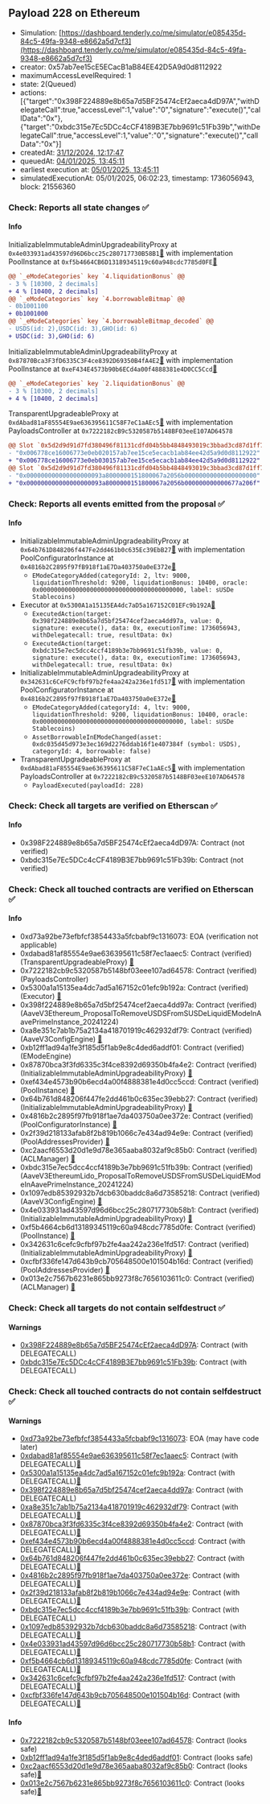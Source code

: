 ## Payload 228 on Ethereum

- Simulation: [https://dashboard.tenderly.co/me/simulator/e085435d-84c5-49fa-9348-e8662a5d7cf3](https://dashboard.tenderly.co/me/simulator/e085435d-84c5-49fa-9348-e8662a5d7cf3)
- creator: 0x57ab7ee15cE5ECacB1aB84EE42D5A9d0d8112922
- maximumAccessLevelRequired: 1
- state: 2(Queued)
- actions: [{"target":"0x398F224889e8b65a7d5BF25474cEf2aeca4dD97A","withDelegateCall":true,"accessLevel":1,"value":"0","signature":"execute()","callData":"0x"},{"target":"0xbdc315e7Ec5DCc4cCF4189B3E7bb9691c51Fb39b","withDelegateCall":true,"accessLevel":1,"value":"0","signature":"execute()","callData":"0x"}]
- createdAt: [31/12/2024, 12:17:47](https://etherscan.io/tx/0x4222fc8ba6fe52e4e50aa8c1a1aaba7b6fda26709e357fd2667d5fadf6d29c68)
- queuedAt: [04/01/2025, 13:45:11](https://etherscan.io/tx/0xa8aa2910a58339a42b58cd9fa51e77879586dadef708c7a374c3406c247af6ea)
- earliest execution at: [05/01/2025, 13:45:11](https://www.epochconverter.com/countdown?q=1736084711)
- simulatedExecutionAt: 05/01/2025, 06:02:23, timestamp: 1736056943, block: 21556360
### Check: Reports all state changes :white_check_mark:

#### Info


InitializableImmutableAdminUpgradeabilityProxy at `0x4e033931ad43597d96D6bcc25c280717730B58B1`[:ghost:](https://github.com/bgd-labs/aave-address-book "AaveV3EthereumLido.POOL") with implementation PoolInstance at `0xf5b4664CB6D13189345119c60a948cdc7785d0FE`[:ghost:](https://github.com/bgd-labs/aave-address-book "AaveV3EthereumLido.POOL_IMPL")
```diff
@@ `_eModeCategories` key `4.liquidationBonus` @@
- 3 % [10300, 2 decimals]
+ 4 % [10400, 2 decimals]
@@ `_eModeCategories` key `4.borrowableBitmap` @@
- 0b1001100
+ 0b1001000
@@ `_eModeCategories` key `4.borrowableBitmap_decoded` @@
- USDS(id: 2),USDC(id: 3),GHO(id: 6)
+ USDC(id: 3),GHO(id: 6)
```

InitializableImmutableAdminUpgradeabilityProxy at `0x87870Bca3F3fD6335C3F4ce8392D69350B4fA4E2`[:ghost:](https://github.com/bgd-labs/aave-address-book "AaveV3Ethereum.POOL") with implementation PoolInstance at `0xeF434E4573b90b6ECd4a00f4888381e4D0CC5Ccd`[:ghost:](https://github.com/bgd-labs/aave-address-book "AaveV3Ethereum.POOL_IMPL")
```diff
@@ `_eModeCategories` key `2.liquidationBonus` @@
- 3 % [10300, 2 decimals]
+ 4 % [10400, 2 decimals]
```

TransparentUpgradeableProxy at `0xdAbad81aF85554E9ae636395611C58F7eC1aAEc5`[:ghost:](https://github.com/bgd-labs/aave-address-book "GovernanceV3Ethereum.PAYLOADS_CONTROLLER") with implementation PayloadsController at `0x7222182cB9c5320587b5148BF03eeE107AD64578`
```diff
@@ Slot `0x5d2d9d91d7fd380496f81131cdfd04b5bb4848493019c3bbad3cd87d1ff75365` @@
- "0x006778ce16006773e0eb020157ab7ee15ce5ecacb1ab84ee42d5a9d0d8112922"
+ "0x006778ce16006773e0eb030157ab7ee15ce5ecacb1ab84ee42d5a9d0d8112922"
@@ Slot `0x5d2d9d91d7fd380496f81131cdfd04b5bb4848493019c3bbad3cd87d1ff75366` @@
- "0x000000000000000000093a8000000151800067a2056b00000000000000000000"
+ "0x000000000000000000093a8000000151800067a2056b000000000000677a206f"
```


### Check: Reports all events emitted from the proposal :white_check_mark:

#### Info

- InitializableImmutableAdminUpgradeabilityProxy at `0x64b761D848206f447Fe2dd461b0c635Ec39EbB27`[:ghost:](https://github.com/bgd-labs/aave-address-book "AaveV3Ethereum.POOL_CONFIGURATOR") with implementation PoolConfiguratorInstance at `0x4816b2C2895f97fB918f1aE7Da403750a0eE372e`[:ghost:](https://github.com/bgd-labs/aave-address-book "AaveV3Ethereum.POOL_CONFIGURATOR_IMPL, AaveV3EthereumEtherFi.POOL_CONFIGURATOR_IMPL, AaveV3EthereumLido.POOL_CONFIGURATOR_IMPL")
  - `EModeCategoryAdded(categoryId: 2, ltv: 9000, liquidationThreshold: 9200, liquidationBonus: 10400, oracle: 0x0000000000000000000000000000000000000000, label: sUSDe Stablecoins)`
- Executor at `0x5300A1a15135EA4dc7aD5a167152C01EFc9b192A`[:ghost:](https://github.com/bgd-labs/aave-address-book "AaveV2Ethereum.POOL_ADMIN, AaveV2EthereumAMM.POOL_ADMIN, AaveV3Ethereum.ACL_ADMIN, AaveV3EthereumEtherFi.ACL_ADMIN, AaveV3EthereumLido.ACL_ADMIN, GovernanceV3Ethereum.EXECUTOR_LVL_1")
  - `ExecutedAction(target: 0x398f224889e8b65a7d5bf25474cef2aeca4dd97a, value: 0, signature: execute(), data: 0x, executionTime: 1736056943, withDelegatecall: true, resultData: 0x)`
  - `ExecutedAction(target: 0xbdc315e7ec5dcc4ccf4189b3e7bb9691c51fb39b, value: 0, signature: execute(), data: 0x, executionTime: 1736056943, withDelegatecall: true, resultData: 0x)`
- InitializableImmutableAdminUpgradeabilityProxy at `0x342631c6CeFC9cfbf97b2fe4aa242a236e1fd517`[:ghost:](https://github.com/bgd-labs/aave-address-book "AaveV3EthereumLido.POOL_CONFIGURATOR") with implementation PoolConfiguratorInstance at `0x4816b2C2895f97fB918f1aE7Da403750a0eE372e`[:ghost:](https://github.com/bgd-labs/aave-address-book "AaveV3Ethereum.POOL_CONFIGURATOR_IMPL, AaveV3EthereumEtherFi.POOL_CONFIGURATOR_IMPL, AaveV3EthereumLido.POOL_CONFIGURATOR_IMPL")
  - `EModeCategoryAdded(categoryId: 4, ltv: 9000, liquidationThreshold: 9200, liquidationBonus: 10400, oracle: 0x0000000000000000000000000000000000000000, label: sUSDe Stablecoins)`
  - `AssetBorrowableInEModeChanged(asset: 0xdc035d45d973e3ec169d2276ddab16f1e407384f (symbol: USDS), categoryId: 4, borrowable: false)`
- TransparentUpgradeableProxy at `0xdAbad81aF85554E9ae636395611C58F7eC1aAEc5`[:ghost:](https://github.com/bgd-labs/aave-address-book "GovernanceV3Ethereum.PAYLOADS_CONTROLLER") with implementation PayloadsController at `0x7222182cB9c5320587b5148BF03eeE107AD64578`
  - `PayloadExecuted(payloadId: 228)`

### Check: Check all targets are verified on Etherscan :white_check_mark:

#### Info

- 0x398F224889e8b65a7d5BF25474cEf2aeca4dD97A: Contract (not verified) 
- 0xbdc315e7Ec5DCc4cCF4189B3E7bb9691c51Fb39b: Contract (not verified) 

### Check: Check all touched contracts are verified on Etherscan :white_check_mark:

#### Info

- 0xd73a92be73efbfcf3854433a5fcbabf9c1316073: EOA (verification not applicable)
- 0xdabad81af85554e9ae636395611c58f7ec1aaec5: Contract (verified) (TransparentUpgradeableProxy) [:ghost:](https://github.com/bgd-labs/aave-address-book "GovernanceV3Ethereum.PAYLOADS_CONTROLLER")
- 0x7222182cb9c5320587b5148bf03eee107ad64578: Contract (verified) (PayloadsController) 
- 0x5300a1a15135ea4dc7ad5a167152c01efc9b192a: Contract (verified) (Executor) [:ghost:](https://github.com/bgd-labs/aave-address-book "AaveV2Ethereum.POOL_ADMIN, AaveV2EthereumAMM.POOL_ADMIN, AaveV3Ethereum.ACL_ADMIN, AaveV3EthereumEtherFi.ACL_ADMIN, AaveV3EthereumLido.ACL_ADMIN, GovernanceV3Ethereum.EXECUTOR_LVL_1")
- 0x398f224889e8b65a7d5bf25474cef2aeca4dd97a: Contract (verified) (AaveV3Ethereum_ProposalToRemoveUSDSFromSUSDeLiquidEModeInAavePrimeInstance_20241224) 
- 0xa8e351c7ab1b75a2134a418701919c462932df79: Contract (verified) (AaveV3ConfigEngine) [:ghost:](https://github.com/bgd-labs/aave-address-book "AaveV3Ethereum.CONFIG_ENGINE")
- 0xb12ff1ad94a1fe3f185d5f1ab9e8c4ded6addf01: Contract (verified) (EModeEngine) 
- 0x87870bca3f3fd6335c3f4ce8392d69350b4fa4e2: Contract (verified) (InitializableImmutableAdminUpgradeabilityProxy) [:ghost:](https://github.com/bgd-labs/aave-address-book "AaveV3Ethereum.POOL")
- 0xef434e4573b90b6ecd4a00f4888381e4d0cc5ccd: Contract (verified) (PoolInstance) [:ghost:](https://github.com/bgd-labs/aave-address-book "AaveV3Ethereum.POOL_IMPL")
- 0x64b761d848206f447fe2dd461b0c635ec39ebb27: Contract (verified) (InitializableImmutableAdminUpgradeabilityProxy) [:ghost:](https://github.com/bgd-labs/aave-address-book "AaveV3Ethereum.POOL_CONFIGURATOR")
- 0x4816b2c2895f97fb918f1ae7da403750a0ee372e: Contract (verified) (PoolConfiguratorInstance) [:ghost:](https://github.com/bgd-labs/aave-address-book "AaveV3Ethereum.POOL_CONFIGURATOR_IMPL, AaveV3EthereumEtherFi.POOL_CONFIGURATOR_IMPL, AaveV3EthereumLido.POOL_CONFIGURATOR_IMPL")
- 0x2f39d218133afab8f2b819b1066c7e434ad94e9e: Contract (verified) (PoolAddressesProvider) [:ghost:](https://github.com/bgd-labs/aave-address-book "AaveV3Ethereum.POOL_ADDRESSES_PROVIDER")
- 0xc2aacf6553d20d1e9d78e365aaba8032af9c85b0: Contract (verified) (ACLManager) [:ghost:](https://github.com/bgd-labs/aave-address-book "AaveV3Ethereum.ACL_MANAGER")
- 0xbdc315e7ec5dcc4ccf4189b3e7bb9691c51fb39b: Contract (verified) (AaveV3EthereumLido_ProposalToRemoveUSDSFromSUSDeLiquidEModeInAavePrimeInstance_20241224) 
- 0x1097edb85392932b7dcb630baddc8a6d73585218: Contract (verified) (AaveV3ConfigEngine) [:ghost:](https://github.com/bgd-labs/aave-address-book "AaveV3EthereumLido.CONFIG_ENGINE")
- 0x4e033931ad43597d96d6bcc25c280717730b58b1: Contract (verified) (InitializableImmutableAdminUpgradeabilityProxy) [:ghost:](https://github.com/bgd-labs/aave-address-book "AaveV3EthereumLido.POOL")
- 0xf5b4664cb6d13189345119c60a948cdc7785d0fe: Contract (verified) (PoolInstance) [:ghost:](https://github.com/bgd-labs/aave-address-book "AaveV3EthereumLido.POOL_IMPL")
- 0x342631c6cefc9cfbf97b2fe4aa242a236e1fd517: Contract (verified) (InitializableImmutableAdminUpgradeabilityProxy) [:ghost:](https://github.com/bgd-labs/aave-address-book "AaveV3EthereumLido.POOL_CONFIGURATOR")
- 0xcfbf336fe147d643b9cb705648500e101504b16d: Contract (verified) (PoolAddressesProvider) [:ghost:](https://github.com/bgd-labs/aave-address-book "AaveV3EthereumLido.POOL_ADDRESSES_PROVIDER")
- 0x013e2c7567b6231e865bb9273f8c7656103611c0: Contract (verified) (ACLManager) [:ghost:](https://github.com/bgd-labs/aave-address-book "AaveV3EthereumLido.ACL_MANAGER")

### Check: Check all targets do not contain selfdestruct :white_check_mark:

#### Warnings

- [0x398F224889e8b65a7d5BF25474cEf2aeca4dD97A](https://etherscan.io/address/0x398F224889e8b65a7d5BF25474cEf2aeca4dD97A): Contract (with DELEGATECALL)
- [0xbdc315e7Ec5DCc4cCF4189B3E7bb9691c51Fb39b](https://etherscan.io/address/0xbdc315e7Ec5DCc4cCF4189B3E7bb9691c51Fb39b): Contract (with DELEGATECALL)

### Check: Check all touched contracts do not contain selfdestruct :white_check_mark:

#### Warnings

- [0xd73a92be73efbfcf3854433a5fcbabf9c1316073](https://etherscan.io/address/0xd73a92be73efbfcf3854433a5fcbabf9c1316073): EOA (may have code later)
- [0xdabad81af85554e9ae636395611c58f7ec1aaec5](https://etherscan.io/address/0xdabad81af85554e9ae636395611c58f7ec1aaec5): Contract (with DELEGATECALL)[:ghost:](https://github.com/bgd-labs/aave-address-book "GovernanceV3Ethereum.PAYLOADS_CONTROLLER")
- [0x5300a1a15135ea4dc7ad5a167152c01efc9b192a](https://etherscan.io/address/0x5300a1a15135ea4dc7ad5a167152c01efc9b192a): Contract (with DELEGATECALL)[:ghost:](https://github.com/bgd-labs/aave-address-book "AaveV2Ethereum.POOL_ADMIN, AaveV2EthereumAMM.POOL_ADMIN, AaveV3Ethereum.ACL_ADMIN, AaveV3EthereumEtherFi.ACL_ADMIN, AaveV3EthereumLido.ACL_ADMIN, GovernanceV3Ethereum.EXECUTOR_LVL_1")
- [0x398f224889e8b65a7d5bf25474cef2aeca4dd97a](https://etherscan.io/address/0x398f224889e8b65a7d5bf25474cef2aeca4dd97a): Contract (with DELEGATECALL)
- [0xa8e351c7ab1b75a2134a418701919c462932df79](https://etherscan.io/address/0xa8e351c7ab1b75a2134a418701919c462932df79): Contract (with DELEGATECALL)[:ghost:](https://github.com/bgd-labs/aave-address-book "AaveV3Ethereum.CONFIG_ENGINE")
- [0x87870bca3f3fd6335c3f4ce8392d69350b4fa4e2](https://etherscan.io/address/0x87870bca3f3fd6335c3f4ce8392d69350b4fa4e2): Contract (with DELEGATECALL)[:ghost:](https://github.com/bgd-labs/aave-address-book "AaveV3Ethereum.POOL")
- [0xef434e4573b90b6ecd4a00f4888381e4d0cc5ccd](https://etherscan.io/address/0xef434e4573b90b6ecd4a00f4888381e4d0cc5ccd): Contract (with DELEGATECALL)[:ghost:](https://github.com/bgd-labs/aave-address-book "AaveV3Ethereum.POOL_IMPL")
- [0x64b761d848206f447fe2dd461b0c635ec39ebb27](https://etherscan.io/address/0x64b761d848206f447fe2dd461b0c635ec39ebb27): Contract (with DELEGATECALL)[:ghost:](https://github.com/bgd-labs/aave-address-book "AaveV3Ethereum.POOL_CONFIGURATOR")
- [0x4816b2c2895f97fb918f1ae7da403750a0ee372e](https://etherscan.io/address/0x4816b2c2895f97fb918f1ae7da403750a0ee372e): Contract (with DELEGATECALL)[:ghost:](https://github.com/bgd-labs/aave-address-book "AaveV3Ethereum.POOL_CONFIGURATOR_IMPL, AaveV3EthereumEtherFi.POOL_CONFIGURATOR_IMPL, AaveV3EthereumLido.POOL_CONFIGURATOR_IMPL")
- [0x2f39d218133afab8f2b819b1066c7e434ad94e9e](https://etherscan.io/address/0x2f39d218133afab8f2b819b1066c7e434ad94e9e): Contract (with DELEGATECALL)[:ghost:](https://github.com/bgd-labs/aave-address-book "AaveV3Ethereum.POOL_ADDRESSES_PROVIDER")
- [0xbdc315e7ec5dcc4ccf4189b3e7bb9691c51fb39b](https://etherscan.io/address/0xbdc315e7ec5dcc4ccf4189b3e7bb9691c51fb39b): Contract (with DELEGATECALL)
- [0x1097edb85392932b7dcb630baddc8a6d73585218](https://etherscan.io/address/0x1097edb85392932b7dcb630baddc8a6d73585218): Contract (with DELEGATECALL)[:ghost:](https://github.com/bgd-labs/aave-address-book "AaveV3EthereumLido.CONFIG_ENGINE")
- [0x4e033931ad43597d96d6bcc25c280717730b58b1](https://etherscan.io/address/0x4e033931ad43597d96d6bcc25c280717730b58b1): Contract (with DELEGATECALL)[:ghost:](https://github.com/bgd-labs/aave-address-book "AaveV3EthereumLido.POOL")
- [0xf5b4664cb6d13189345119c60a948cdc7785d0fe](https://etherscan.io/address/0xf5b4664cb6d13189345119c60a948cdc7785d0fe): Contract (with DELEGATECALL)[:ghost:](https://github.com/bgd-labs/aave-address-book "AaveV3EthereumLido.POOL_IMPL")
- [0x342631c6cefc9cfbf97b2fe4aa242a236e1fd517](https://etherscan.io/address/0x342631c6cefc9cfbf97b2fe4aa242a236e1fd517): Contract (with DELEGATECALL)[:ghost:](https://github.com/bgd-labs/aave-address-book "AaveV3EthereumLido.POOL_CONFIGURATOR")
- [0xcfbf336fe147d643b9cb705648500e101504b16d](https://etherscan.io/address/0xcfbf336fe147d643b9cb705648500e101504b16d): Contract (with DELEGATECALL)[:ghost:](https://github.com/bgd-labs/aave-address-book "AaveV3EthereumLido.POOL_ADDRESSES_PROVIDER")

#### Info

- [0x7222182cb9c5320587b5148bf03eee107ad64578](https://etherscan.io/address/0x7222182cb9c5320587b5148bf03eee107ad64578): Contract (looks safe)
- [0xb12ff1ad94a1fe3f185d5f1ab9e8c4ded6addf01](https://etherscan.io/address/0xb12ff1ad94a1fe3f185d5f1ab9e8c4ded6addf01): Contract (looks safe)
- [0xc2aacf6553d20d1e9d78e365aaba8032af9c85b0](https://etherscan.io/address/0xc2aacf6553d20d1e9d78e365aaba8032af9c85b0): Contract (looks safe)[:ghost:](https://github.com/bgd-labs/aave-address-book "AaveV3Ethereum.ACL_MANAGER")
- [0x013e2c7567b6231e865bb9273f8c7656103611c0](https://etherscan.io/address/0x013e2c7567b6231e865bb9273f8c7656103611c0): Contract (looks safe)[:ghost:](https://github.com/bgd-labs/aave-address-book "AaveV3EthereumLido.ACL_MANAGER")


